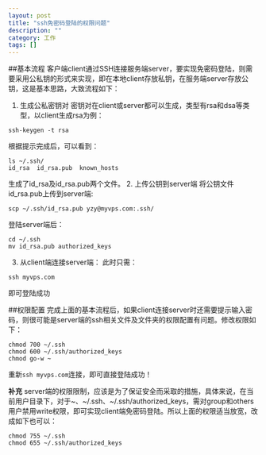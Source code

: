 ```yaml
---
layout: post
title: "ssh免密码登陆的权限问题"
description: ""
category: 工作
tags: []
---
```

##基本流程
客户端client通过SSH连接服务端server，要实现免密码登陆，则需要采用公私钥的形式来实现，即在本地client存放私钥，在服务端server存放公钥，这是基本思路，大致流程如下：

1. 生成公私密钥对
    密钥对在client或server都可以生成，类型有rsa和dsa等类型，以client生成rsa为例：
```
ssh-keygen -t rsa
```
根据提示完成后，可以看到：
```
ls ~/.ssh/
id_rsa  id_rsa.pub  known_hosts
```
生成了id_rsa及id_rsa.pub两个文件。
2. 上传公钥到server端
    将公钥文件id_rsa.pub上传到server端:
```
scp ~/.ssh/id_rsa.pub yzy@myvps.com:.ssh/
```
登陆server端后：
```
cd ~/.ssh
mv id_rsa.pub authorized_keys
```
3. 从client端连接server端：
    此时只需：
```
ssh myvps.com
```
即可登陆成功

##权限配置
完成上面的基本流程后，如果client连接server时还需要提示输入密码，则很可能是server端的ssh相关文件及文件夹的权限配置有问题。修改权限如下：
```
chmod 700 ~/.ssh
chmod 600 ~/.ssh/authorized_keys
chmod go-w ~
```
重新`ssh myvps.com`连接，即可直接登陆成功！

**补充**
    server端的权限限制，应该是为了保证安全而采取的措施，具体来说，在当前用户目录下，对于~、~/.ssh、~/.ssh/authorized_keys，需对group和others用户禁用write权限，即可实现client端免密码登陆。所以上面的权限适当放宽，改成如下也可以：
```
chmod 755 ~/.ssh
chmod 655 ~/.ssh/authorized_keys
```
